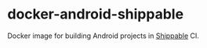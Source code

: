 # docker-android-shippable
Docker image for building Android projects in [Shippable](https://www.shippable.com) CI.
